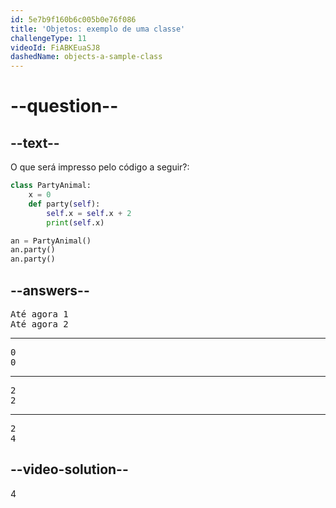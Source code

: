 ```yaml
---
id: 5e7b9f160b6c005b0e76f086
title: 'Objetos: exemplo de uma classe'
challengeType: 11
videoId: FiABKEuaSJ8
dashedName: objects-a-sample-class
---
```


# --question--

## --text--

O que será impresso pelo código a seguir?:

```python
class PartyAnimal:
    x = 0
    def party(self):
        self.x = self.x + 2
        print(self.x)

an = PartyAnimal()
an.party()
an.party()
```

## --answers--

<pre>
Até agora 1
Até agora 2
</pre>

---

<pre>
0
0
</pre>

---

<pre>
2
2
</pre>

---

<pre>
2
4
</pre>

## --video-solution--

4

